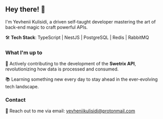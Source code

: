 ## Hey there! 👋

I'm Yevhenii Kulisidi, a driven self-taught developer mastering the art of back-end magic to craft powerful APIs.

🛠️ **Tech Stack**: TypeScript | NestJS | PostgreSQL | Redis | RabbitMQ

### What I'm up to

🚀 Actively contributing to the development of the **Swetrix API**, revolutionizing how data is processed and consumed.

📚 Learning something new every day to stay ahead in the ever-evolving tech landscape.

### Contact

📧 Reach out to me via email: yevheniikulisidi@protonmail.com
